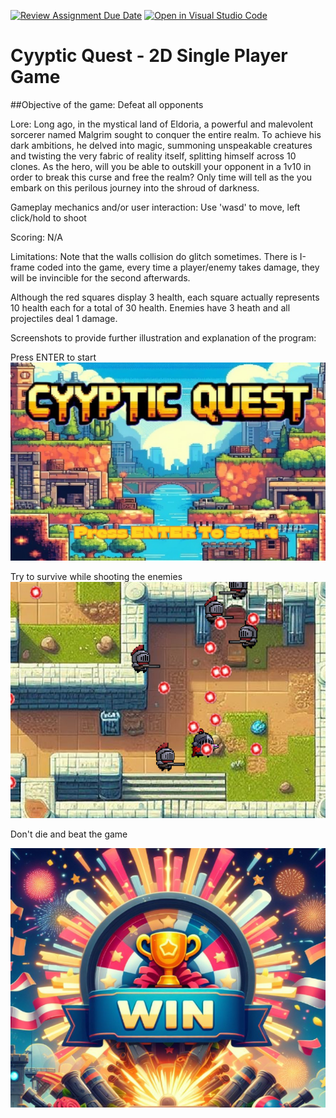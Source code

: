 [![Review Assignment Due Date](https://classroom.github.com/assets/deadline-readme-button-24ddc0f5d75046c5622901739e7c5dd533143b0c8e959d652212380cedb1ea36.svg)](https://classroom.github.com/a/eALKwJKC)
[![Open in Visual Studio Code](https://classroom.github.com/assets/open-in-vscode-718a45dd9cf7e7f842a935f5ebbe5719a5e09af4491e668f4dbf3b35d5cca122.svg)](https://classroom.github.com/online_ide?assignment_repo_id=13320904&assignment_repo_type=AssignmentRepo)
# Cyyptic Quest - 2D Single Player Game

##Objective of the game: Defeat all opponents

Lore: Long ago, in the mystical land of Eldoria, a powerful and malevolent sorcerer named Malgrim sought to conquer the entire realm. To achieve his dark ambitions, he delved into magic, summoning unspeakable creatures and twisting the very fabric of reality itself, splitting himself across 10 clones. As the hero, will you be able to outskill your opponent in a 1v10 in order to break this curse and free the realm? Only time will tell as the you embark on this perilous journey into the shroud of darkness.

Gameplay mechanics and/or user interaction: Use 'wasd' to move, left click/hold to shoot 

Scoring: N/A

Limitations:
Note that the walls collision do glitch sometimes. There is I-frame coded into the game, every time a player/enemy takes damage, they will be invincible for the second afterwards. 

Although the red squares display 3 health, each square actually represents 10 health each for a total of 30 health. Enemies have 3 heath and all projectiles deal 1 damage. 

Screenshots to provide further illustration and explanation of the program:

Press ENTER to start 
![Alt text](image-1.png)

Try to survive while shooting the enemies 
![Alt text](image.png)

Don't die and beat the game 

![Alt text](image-2.png)

